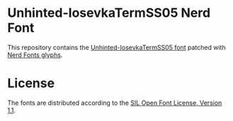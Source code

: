 # Unhinted-IosevkaTermSS05 Nerd Font
This repository contains the [Unhinted-IosevkaTermSS05 font](https://github.com/be5invis/Iosevka) patched with [Nerd Fonts glyphs](https://github.com/ryanoasis/nerd-fonts).

# License
The fonts are distributed according to the [SIL Open Font License, Version 1.1](LICENSE).
